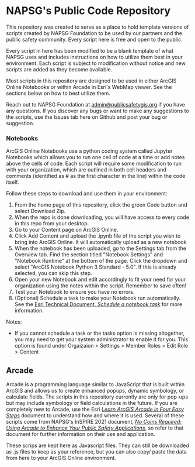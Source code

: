 # NAPSG's Public Code Repository
This repository was created to serve as a place to hold template versions of scripts created by NAPSG Foundation to be used by our partners and the public safety community. Every script here is free and open to the public.

Every script in here has been modified to be a blank template of what NAPSG uses and includes instructions on how to utilize them best in your environment. Each script is subject to modification without notice and new scripts are added as they become available.

Most scripts in this repository are designed to be used in either ArcGIS Online Notebooks or within Arcade in Esri's WebMap viewer. See the sections below on how to best utilize them.

Reach out to NAPSG Foundation at <a href="mailto:admin@publicsafetygis.org">admin@publicsafetygis.org</a> if you have any questions. If you discover any bugs or want to make any suggestions to the scripts, use the Issues tab here on Github and post your bug or suggestion.

### Notebooks
ArcGIS Online Notebooks use a python coding system called Jupyter Notebooks which allows you to run one cell of code at a time or add notes above the cells of code. Each script will require some modification to run with your organization, which are outlined in both cell headers and comments (identified as # as the first character in the line) within the code itself.

Follow these steps to download and use them in your environment:
1. From the home page of this repository, click the green Code button and select Download Zip.
2. When the repo is done downloading, you will have access to every code in this repo from your desktop.
3. Go to your Content page on ArcGIS Online.
4. Click Add Content and upload the .ipynb file of the script you wish to bring into ArcGIS Online. It will automatically upload as a new notebook
5. When the notebook has been uploaded, go to the Settings tab from the Overview tab. Find the section titled "Notebook Settings" and "Notebook Runtime" at the bottom of the page. Click the dropdown and select "ArcGIS Notebook Python 3 Standard - 5.0". If this is already selected, you can skip this step.
6. Open your new Notebook and edit accordingly to fit your need for your organization using the notes within the script. Remember to save often!
7. Test your Notebook to ensure you have no errors.
8. (Optional) Schedule a task to make your Notebook run automatically. See the <a href="https://doc.arcgis.com/en/arcgis-online/create-maps/prepare-a-notebook-for-automated-execution.htm">Esri Technical Document, <i>Schedule a notebook task</i></a> for more information.

Notes:
- If you cannot schedule a task or the tasks option is missing altogether, you may need to get your system administrator to enable it for you. This option is found under Orgaizaion > Settings > Member Roles > Edit Role > Content


## Arcade
Arcade is a programming language similar to JavaScript that is built within ArcGIS and allows us to create enhanced popups, dynamic symbology, or calculate fields. The scripts in this repository currently are only for pop-ups but may include symbology or field calculations in the future. If you are completely new to Arcade, use the Esri <a href="https://www.esri.com/about/newsroom/arcuser/arcade-4-steps/"><i>Learn ArcGIS Arcade in Four Easy Steps</i></a> document to understand how and where it is used. Several of these scripts come from NAPSG's InSPIRE 2021 document, <a href="https://inspire2021.napsgfoundation.org/pages/arcade"><i>No Coins Required: Using Arcade to Enhance Your Public Safety Applications</i></a>, so refer to that document for further information on their use and application.

These scrips are kept here as Javascript files. They can still be downloaded as .js files to keep as your reference, but you can also copy/ paste the data from here to your ArcGIS Online environment.
